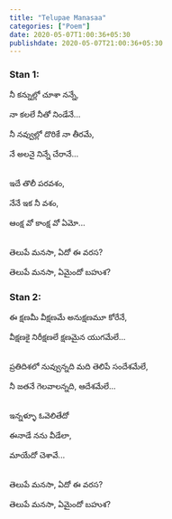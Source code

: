 ```yaml
---
title: "Telupae Manasaa"
categories: ["Poem"]
date: 2020-05-07T1:00:36+05:30
publishdate: 2020-05-07T21:00:36+05:30
---
```


### Stan 1:

నీ కన్నుల్లో చూశా నన్నే,

నా కలలే నీతో నిండేనే...

నీ నవ్వుల్లో దొరికే నా తీరమే,

నే అలనై నిన్నే చేరానే...

<br>
ఇదే తొలీ పరవశం,

నేనే ఇక నీ వశం,

ఆంక్ష వో కాంక్ష వో ఏమో...

<br>
తెలుపే మనసా, ఏదో ఈ వరస?

తెలుపే మనసా, ఏమైందో బహుశ?

### Stan 2:

ఈ క్షణమీ వీక్షణమే అనుక్షణమూ కోరేనే,

వీక్షణకై నిరీక్షణలే క్షణమైన యుగమేలే...

<br>
ప్రతిదిశలో నువ్వున్నది మది తెలిపే సందేశమేలే,

నీ జతనే గెలవాలన్నది, ఆదేశమేలే...

<br>
ఇన్నళ్ళూ ఓవెలితేదో

ఈనాడే నను వీడేలా,

మాయేదో చెశావే...

<br>
తెలుపే మనసా, ఏదో ఈ వరస?

తెలుపే మనసా, ఏమైందో బహుశ? 